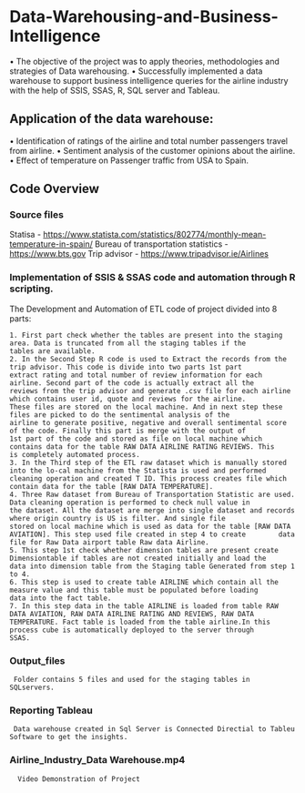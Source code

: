 # Data-Warehousing-and-Business-Intelligence

• The objective of the project was to apply theories, methodologies and strategies of Data warehousing.
• Successfully implemented a data warehouse to support business intelligence queries for the airline
  industry with the help of SSIS, SSAS, R, SQL server and Tableau.

## Application of the data warehouse:

• Identification of ratings of the airline and total number passengers travel from airline.
• Sentiment analysis of the customer opinions about the airline.
• Effect of temperature on Passenger traffic from USA to Spain.

## Code Overview 

### Source files 
   Statisa - https://www.statista.com/statistics/802774/monthly-mean-temperature-in-spain/
   Bureau of transportation statistics  - https://www.bts.gov
   Trip advisor - https://www.tripadvisor.ie/Airlines

### Implementation of SSIS & SSAS code and automation through R scripting.

   The Development and Automation of ETL code of project divided into 8 parts:

    1. First part check whether the tables are present into the staging area. Data is truncated from all the staging tables if the              tables are available.
    2. In the Second Step R code is used to Extract the records from the trip advisor. This code is divide into two parts 1st part              extract rating and total number of review information for each airline. Second part of the code is actually extract all the              reviews from the trip advisor and generate .csv file for each airline which contains user id, quote and reviews for the airline.        These files are stored on the local machine. And in next step these files are picked to do the sentimental analysis of the              airline to generate positive, negative and overall sentimental score of the code. Finally this part is merge with the output of          1st part of the code and stored as file on local machine which contains data for the table RAW DATA AIRLINE RATING REVIEWS. This        is completely automated process.
    3. In the Third step of the ETL raw dataset which is manually stored into the lo-cal machine from the Statista is used and performed        cleaning operation and created T ID. This process creates file which contain data for the table [RAW DATA TEMPERATURE].
    4. Three Raw dataset from Bureau of Transportation Statistic are used. Data cleaning operation is performed to check null value in          the dataset. All the dataset are merge into single dataset and records where origin country is US is filter. And single file            stored on local machine which is used as data for the table [RAW DATA AVIATION]. This step used file created in step 4 to create        data file for Raw Data airport table Raw data Airline.
    5. This step 1st check whether dimension tables are present create Dimensiontable if tables are not created initially and load the          data into dimension table from the Staging table Generated from step 1 to 4.
    6. This step is used to create table AIRLINE which contain all the measure value and this table must be populated before loading            data into the fact table.
    7. In this step data in the table AIRLINE is loaded from table RAW DATA AVIATION, RAW DATA AIRLINE RATING AND REVIEWS, RAW DATA            TEMPERATURE. Fact table is loaded from the table airline.In this process cube is automatically deployed to the server through            SSAS.
   
 ### Output_files 
     Folder contains 5 files and used for the staging tables in SQLservers.
     
 ### Reporting Tableau 
     Data warehouse created in Sql Server is Connected Directial to Tableu Software to get the insights.
 ###  Airline_Industry_Data Warehouse.mp4 
      Video Demonstration of Project 
     
